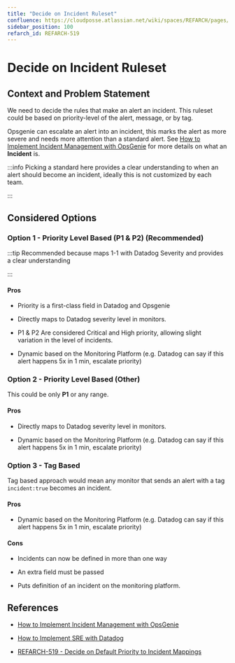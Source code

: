 ```yaml
---
title: "Decide on Incident Ruleset"
confluence: https://cloudposse.atlassian.net/wiki/spaces/REFARCH/pages/1271922722/REFARCH-519+-+Decide+on+Incident+Ruleset
sidebar_position: 100
refarch_id: REFARCH-519
---
```


# Decide on Incident Ruleset

## Context and Problem Statement

We need to decide the rules that make an alert an incident. This ruleset could be based on priority-level of the alert, message, or by tag.

Opsgenie can escalate an alert into an incident, this marks the alert as more severe and needs more attention than a standard alert. See [How to Implement Incident Management with OpsGenie](/reference-architecture/how-to-guides/tutorials/how-to-implement-incident-management-with-opsgenie) for more details on what an **Incident** is.

:::info
Picking a standard here provides a clear understanding to when an alert should become an incident, ideally this is not customized by each team.

:::

## Considered Options

### Option 1 - Priority Level Based (P1 & P2) (Recommended)

:::tip
Recommended because maps 1-1 with Datadog Severity and provides a clear understanding

:::

#### Pros

- Priority is a first-class field in Datadog and Opsgenie

- Directly maps to Datadog severity level in monitors.

- P1 & P2 Are considered Critical and High priority, allowing slight variation in the level of incidents.

- Dynamic based on the Monitoring Platform (e.g. Datadog can say if this alert happens 5x in 1 min, escalate priority)

### Option 2 - Priority Level Based (Other)

This could be only **P1** or any range.

#### Pros

- Directly maps to Datadog severity level in monitors.

- Dynamic based on the Monitoring Platform (e.g. Datadog can say if this alert happens 5x in 1 min, escalate priority)

### Option 3 - Tag Based

Tag based approach would mean any monitor that sends an alert with a tag `incident:true` becomes an incident.

#### Pros

- Dynamic based on the Monitoring Platform (e.g. Datadog can say if this alert happens 5x in 1 min, escalate priority)

#### Cons

- Incidents can now be defined in more than one way

- An extra field must be passed

- Puts definition of an incident on the monitoring platform.

## References

- [How to Implement Incident Management with OpsGenie](/reference-architecture/how-to-guides/tutorials/how-to-implement-incident-management-with-opsgenie)

- [How to Implement SRE with Datadog](/reference-architecture/how-to-guides/integrations/datadog)

- [REFARCH-519 - Decide on Default Priority to Incident Mappings](https://cloudposse.atlassian.net/browse/REFARCH-519)


